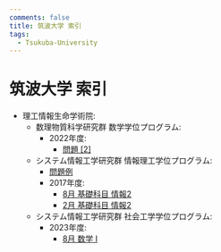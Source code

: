 ```yaml
---
comments: false
title: 筑波大学 索引
tags:
  - Tsukuba-University
---
```

# 筑波大学 索引

- 理工情報生命学術院:
    - 数理物質科学研究群 数学学位プログラム:
        - 2022年度:
            - [問題 \[2\]](science_and_technology/pas_math_2022_2.md)
    - システム情報工学研究群 情報理工学位プログラム:
        - [問題例](science_and_technology/sie_cs_sample.md)
        - 2017年度:
            - [8月 基礎科目 情報2](science_and_technology/sie_cs_201608_info_2.md)
            - [2月 基礎科目 情報2](science_and_technology/sie_cs_201702_info_2.md)
    - システム情報工学研究群 社会工学学位プログラム:
        - 2023年度:
            - [8月 数学 I](science_and_technology/sie_pps_202208_math_1.md)